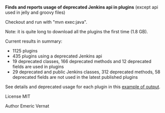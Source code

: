 **Finds and reports usage of deprecated Jenkins api in plugins** (except api used in jelly and groovy files)

Checkout and run with "mvn exec:java".

Note: it is quite long to download all the plugins the first time (1.8 GB).

Current results in summary:
* 1125 plugins
* 435 plugins using a deprecated Jenkins api
* 19 deprecated classes, 166 deprecated methods and 12 deprecated fields are used in plugins
* 29 deprecated and public Jenkins classes, 312 deprecated methods, 58 deprecated fields are not used in the latest published plugins

See details and deprecated usage for each plugin in this [example of output](https://github.com/evernat/deprecated-usage-in-plugins/blob/master/Output_example.txt).

License MIT

Author Emeric Vernat
